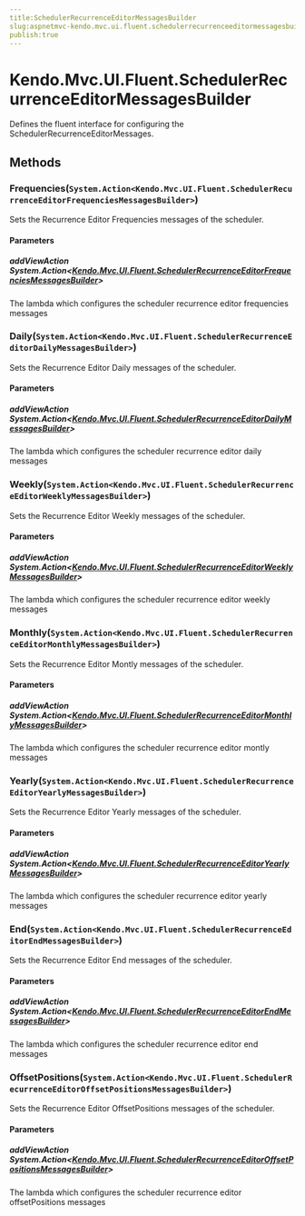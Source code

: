 ```yaml
---
title:SchedulerRecurrenceEditorMessagesBuilder
slug:aspnetmvc-kendo.mvc.ui.fluent.schedulerrecurrenceeditormessagesbuilder
publish:true
---
```


# Kendo.Mvc.UI.Fluent.SchedulerRecurrenceEditorMessagesBuilder
Defines the fluent interface for configuring the SchedulerRecurrenceEditorMessages.



## Methods

### Frequencies(`System.Action<Kendo.Mvc.UI.Fluent.SchedulerRecurrenceEditorFrequenciesMessagesBuilder>`)
Sets the Recurrence Editor Frequencies messages of the scheduler.


#### Parameters

##### addViewAction System.Action<[Kendo.Mvc.UI.Fluent.SchedulerRecurrenceEditorFrequenciesMessagesBuilder](/kendo-ui/api/wrappers/aspnet-mvc/Kendo.Mvc.UI.Fluent/SchedulerRecurrenceEditorFrequenciesMessagesBuilder)>
The lambda which configures the scheduler recurrence editor frequencies messages





### Daily(`System.Action<Kendo.Mvc.UI.Fluent.SchedulerRecurrenceEditorDailyMessagesBuilder>`)
Sets the Recurrence Editor Daily messages of the scheduler.


#### Parameters

##### addViewAction System.Action<[Kendo.Mvc.UI.Fluent.SchedulerRecurrenceEditorDailyMessagesBuilder](/kendo-ui/api/wrappers/aspnet-mvc/Kendo.Mvc.UI.Fluent/SchedulerRecurrenceEditorDailyMessagesBuilder)>
The lambda which configures the scheduler recurrence editor daily messages





### Weekly(`System.Action<Kendo.Mvc.UI.Fluent.SchedulerRecurrenceEditorWeeklyMessagesBuilder>`)
Sets the Recurrence Editor Weekly messages of the scheduler.


#### Parameters

##### addViewAction System.Action<[Kendo.Mvc.UI.Fluent.SchedulerRecurrenceEditorWeeklyMessagesBuilder](/kendo-ui/api/wrappers/aspnet-mvc/Kendo.Mvc.UI.Fluent/SchedulerRecurrenceEditorWeeklyMessagesBuilder)>
The lambda which configures the scheduler recurrence editor weekly messages





### Monthly(`System.Action<Kendo.Mvc.UI.Fluent.SchedulerRecurrenceEditorMonthlyMessagesBuilder>`)
Sets the Recurrence Editor Montly messages of the scheduler.


#### Parameters

##### addViewAction System.Action<[Kendo.Mvc.UI.Fluent.SchedulerRecurrenceEditorMonthlyMessagesBuilder](/kendo-ui/api/wrappers/aspnet-mvc/Kendo.Mvc.UI.Fluent/SchedulerRecurrenceEditorMonthlyMessagesBuilder)>
The lambda which configures the scheduler recurrence editor montly messages





### Yearly(`System.Action<Kendo.Mvc.UI.Fluent.SchedulerRecurrenceEditorYearlyMessagesBuilder>`)
Sets the Recurrence Editor Yearly messages of the scheduler.


#### Parameters

##### addViewAction System.Action<[Kendo.Mvc.UI.Fluent.SchedulerRecurrenceEditorYearlyMessagesBuilder](/kendo-ui/api/wrappers/aspnet-mvc/Kendo.Mvc.UI.Fluent/SchedulerRecurrenceEditorYearlyMessagesBuilder)>
The lambda which configures the scheduler recurrence editor yearly messages





### End(`System.Action<Kendo.Mvc.UI.Fluent.SchedulerRecurrenceEditorEndMessagesBuilder>`)
Sets the Recurrence Editor End messages of the scheduler.


#### Parameters

##### addViewAction System.Action<[Kendo.Mvc.UI.Fluent.SchedulerRecurrenceEditorEndMessagesBuilder](/kendo-ui/api/wrappers/aspnet-mvc/Kendo.Mvc.UI.Fluent/SchedulerRecurrenceEditorEndMessagesBuilder)>
The lambda which configures the scheduler recurrence editor end messages





### OffsetPositions(`System.Action<Kendo.Mvc.UI.Fluent.SchedulerRecurrenceEditorOffsetPositionsMessagesBuilder>`)
Sets the Recurrence Editor OffsetPositions messages of the scheduler.


#### Parameters

##### addViewAction System.Action<[Kendo.Mvc.UI.Fluent.SchedulerRecurrenceEditorOffsetPositionsMessagesBuilder](/kendo-ui/api/wrappers/aspnet-mvc/Kendo.Mvc.UI.Fluent/SchedulerRecurrenceEditorOffsetPositionsMessagesBuilder)>
The lambda which configures the scheduler recurrence editor offsetPositions messages






